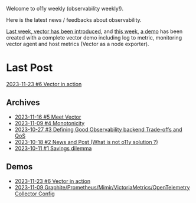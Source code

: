 Welcome to o11y weekly (observability weekly!).

Here is the latest news / feedbacks about observability.

[Last week, vector has been introduced](./2023-11-16_Meet_Vector/README.md), and [this week](./2023-11-23_Vector_in_action/README.md), [a demo](./2023-11-23_Vector_in_action/README.md) has been created with a complete vector demo including log to metric, monitoring vector agent and host metrics (Vector as a node exporter).

# Last Post
[2023-11-23 #6 Vector in action](./2023-11-23_Vector_in_action/README.md)

## Archives
- [2023-11-16 #5 Meet Vector](./2023-11-16_Meet_Vector/README.md)
- [2023-11-09 #4 Monotonicity](./2023-11-09_Monotonicity/README.md)
- [2023-10-27 #3 Defining Good Observability backend Trade-offs and QoS](./2023-10-27_Defining_Good_Observability_backend_Trade-offs_and_QoS/README.md)
- [2023-10-18 #2 News and Post (What is not o11y solution ?)](./2023-10-18_What_is_not_an_observability_solution/README.md)
- [2023-10-11 #1 Savings dilemma](./2023-10-11_Savings_dilemma/README.md)

## Demos
- [2023-11-23 #6 Vector in action](./2023-11-23_Vector_in_action/demo/)
- [2023-11-09 Graphite/Prometheus/Mimir/VictoriaMetrics/OpenTelemetry Collector Config](./2023-11-09_Monotonicity/demo/)